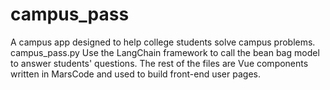 # campus_pass
A campus app designed to help college students solve campus problems.
campus_pass.py Use the LangChain framework to call the bean bag model to answer students' questions.
The rest of the files are Vue components written in MarsCode and used to build front-end user pages.
